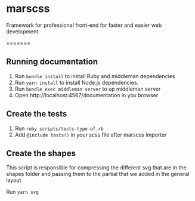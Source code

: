# marscss

Framework for professional front-end for faster and easier web development.

=======

## Running documentation

1. Run `bundle install` to install Ruby and middleman dependencies
2. Run `yarn install` to install Node.js dependencies.
3. Run `bundle exec middleman server` to up middleman server
4. Open http://localhost:4567/documentation in you browser

## Create the tests

1. Run `ruby scripts/tests-type-of.rb`
2. Add `@include tests()` in your scss file after marscss importer

## Create the shapes

This script is responsible for compressing the different svg that are in the shapes folder and passing them to the partial that we added in the general layout

Run `yarn svg`

